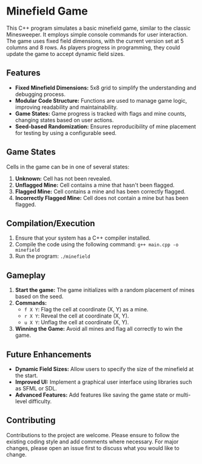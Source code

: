 # Minefield Game

This C++ program simulates a basic minefield game, similar to the classic Minesweeper. It employs simple console commands for user interaction. The game uses fixed field dimensions, with the current version set at 5 columns and 8 rows. As players progress in programming, they could update the game to accept dynamic field sizes.

## Features
- **Fixed Minefield Dimensions:** 5x8 grid to simplify the understanding and debugging process.
- **Modular Code Structure:** Functions are used to manage game logic, improving readability and maintainability.
- **Game States:** Game progress is tracked with flags and mine counts, changing states based on user actions.
- **Seed-based Randomization:** Ensures reproducibility of mine placement for testing by using a configurable seed.

## Game States
Cells in the game can be in one of several states:
1. **Unknown:** Cell has not been revealed.
2. **Unflagged Mine:** Cell contains a mine that hasn't been flagged.
3. **Flagged Mine:** Cell contains a mine and has been correctly flagged.
4. **Incorrectly Flagged Mine:** Cell does not contain a mine but has been flagged.

## Compilation/Execution
1. Ensure that your system has a C++ compiler installed.
2. Compile the code using the following command: ```g++ main.cpp -o minefield```
3. Run the program: ```./minefield```

## Gameplay
1. **Start the game:** The game initializes with a random placement of mines based on the seed.
2. **Commands:**
   - ```f X Y```: Flag the cell at coordinate (X, Y) as a mine.
   - ```r X Y```: Reveal the cell at coordinate (X, Y).
   - ```u X Y```: Unflag the cell at coordinate (X, Y).
3. **Winning the Game:** Avoid all mines and flag all correctly to win the game.

## Future Enhancements
- **Dynamic Field Sizes:** Allow users to specify the size of the minefield at the start.
- **Improved UI:** Implement a graphical user interface using libraries such as SFML or SDL.
- **Advanced Features:** Add features like saving the game state or multi-level difficulty.

## Contributing
Contributions to the project are welcome. Please ensure to follow the existing coding style and add comments where necessary. For major changes, please open an issue first to discuss what you would like to change.
